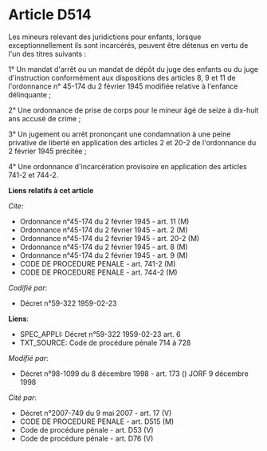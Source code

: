 # Article D514

Les mineurs relevant des juridictions pour enfants, lorsque exceptionnellement ils sont incarcérés, peuvent être détenus en
vertu de l'un des titres suivants :

1° Un mandat d'arrêt ou un mandat de dépôt du juge des enfants ou du juge d'instruction conformément aux dispositions des
articles 8, 9 et 11 de l'ordonnance n° 45-174 du 2 février 1945 modifiée relative à l'enfance délinquante ;

2° Une ordonnance de prise de corps pour le mineur âgé de seize à dix-huit ans accusé de crime ;

3° Un jugement ou arrêt prononçant une condamnation à une peine privative de liberté en application des articles 2 et 20-2 de
l'ordonnance du 2 février 1945 précitée ;

4° Une ordonnance d'incarcération provisoire en application des articles 741-2 et 744-2.

**Liens relatifs à cet article**

_Cite_:

  - Ordonnance n°45-174 du 2 février 1945 - art. 11 (M)
  - Ordonnance n°45-174 du 2 février 1945 - art. 2 (M)
  - Ordonnance n°45-174 du 2 février 1945 - art. 20-2 (M)
  - Ordonnance n°45-174 du 2 février 1945 - art. 8 (M)
  - Ordonnance n°45-174 du 2 février 1945 - art. 9 (M)
  - CODE DE PROCEDURE PENALE - art. 741-2 (M)
  - CODE DE PROCEDURE PENALE - art. 744-2 (M)

_Codifié par_:

  - Décret n°59-322 1959-02-23

**Liens**:

  - SPEC_APPLI: Décret n°59-322 1959-02-23 art. 6
  - TXT_SOURCE: Code de procédure pénale 714 à 728

_Modifié par_:

  - Décret n°98-1099 du 8 décembre 1998 - art. 173 () JORF 9 décembre 1998

_Cité par_:

  - Décret n°2007-749 du 9 mai 2007 - art. 17 (V)
  - CODE DE PROCEDURE PENALE - art. D515 (M)
  - Code de procédure pénale - art. D53 (V)
  - Code de procédure pénale - art. D76 (V)

